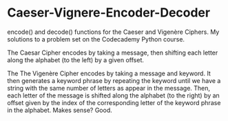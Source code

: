 # Caeser-Vignere-Encoder-Decoder
encode() and decode() functions for the Caeser and Vigenère Ciphers. My solutions to a problem set on the Codecademy Python course.

The Caesar Cipher encodes by taking a message, then shifting each letter along the alphabet (to the left) by a given offset.

The The Vigenère Cipher encodes by taking a message and keyword. It then generates a keyword phrase by repeating the keyword until we have a string with the same number of letters as appear in the message. Then, each letter of the message is shifted along the alphabet (to the right) by an offset given by the index of the corresponding letter of the keyword phrase in the alphabet. Makes sense? Good. 
